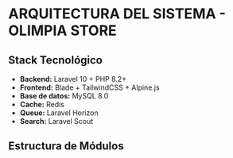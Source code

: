 # ARQUITECTURA DEL SISTEMA - OLIMPIA STORE

## Stack Tecnológico
- **Backend:** Laravel 10 + PHP 8.2+
- **Frontend:** Blade + TailwindCSS + Alpine.js
- **Base de datos:** MySQL 8.0
- **Cache:** Redis
- **Queue:** Laravel Horizon
- **Search:** Laravel Scout

## Estructura de Módulos